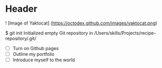 # Header 
! [Image of Yaktocat] (https://octodex.github.com/images/yaktocat.png)

$ git init
Initialized empty Git repository in /Users/skills/Projects/recipe-repository/.git/

- [ ] Turn on Github pages
- [ ] Outline my portfolio
- [ ] Introduce myself to the world
